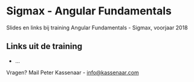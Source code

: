 # Sigmax - Angular Fundamentals
Slides en links bij training Angular Fundamentals - Sigmax, voorjaar 2018

## Links uit de training
* ...

Vragen? Mail Peter Kassenaar - info@kassenaar.com
